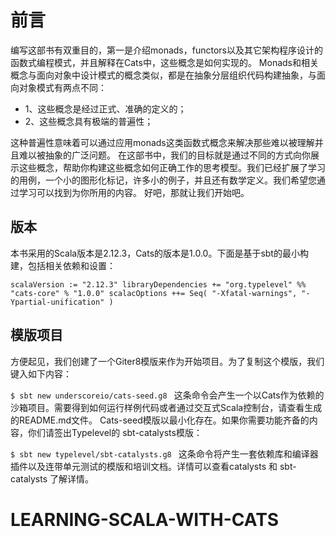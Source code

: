 # 前言

编写这部书有双重目的，第一是介绍monads，functors以及其它架构程序设计的函数式编程模式，并且解释在Cats中，这些概念是如何实现的。
Monads和相关概念与面向对象中设计模式的概念类似，都是在抽象分层组织代码构建抽象，与面向对象模式有两点不同：

* 1、这些概念是经过正式、准确的定义的；
* 2、这些概念具有极端的普遍性；

这种普遍性意味着可以通过应用monads这类函数式概念来解决那些难以被理解并且难以被抽象的广泛问题。
在这部书中，我们的目标就是通过不同的方式向你展示这些概念，帮助你构建这些概念如何正确工作的思考模型。我们已经扩展了学习的用例，一个小的图形化标记，许多小的例子，并且还有数学定义。我们希望您通过学习可以找到为你所用的内容。
好吧，那就让我们开始吧。


## 版本

本书采用的Scala版本是2.12.3，Cats的版本是1.0.0。下面是基于sbt的最小构建，包括相关依赖和设置：


`scalaVersion := "2.12.3" libraryDependencies +=
"org.typelevel" %% "cats-core" % "1.0.0"
scalacOptions ++= Seq( "-Xfatal-warnings", "-Ypartial-unification"
)
`

## 模版项目

方便起见，我们创建了一个Giter8模版来作为开始项目。为了复制这个模版，我们键入如下内容：

`$ sbt new underscoreio/cats-seed.g8
`
这条命令会产生一个以Cats作为依赖的沙箱项目。需要得到如何运行样例代码或者通过交互式Scala控制台，请查看生成的README.md文件。
Cats-seed模版以最小化存在。如果你需要功能齐备的内容，你们请签出Typelevel的 sbt-catalysts模版：

`$ sbt new typelevel/sbt-catalysts.g8
`
这条命令将产生一套依赖库和编译器插件以及连带单元测试的模版和培训文档。详情可以查看catalysts 和 sbt-catalysts 了解详情。
# LEARNING-SCALA-WITH-CATS
